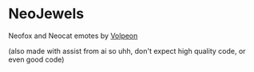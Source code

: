 # NeoJewels

Neofox and Neocat emotes by [Volpeon](https://volpeon.ink/)

(also made with assist from ai so uhh, don't expect high quality code, or even good code)
